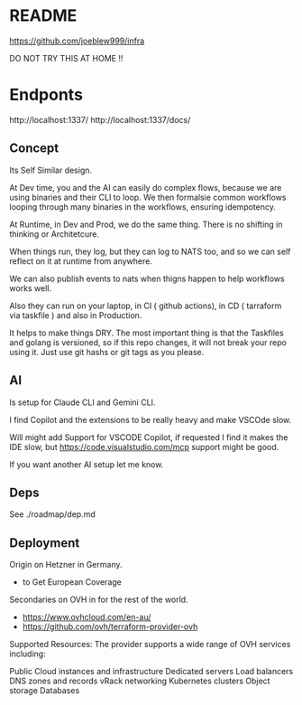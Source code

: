 # README

https://github.com/joeblew999/infra

DO NOT TRY THIS AT HOME !!

# Endponts

http://localhost:1337/
http://localhost:1337/docs/



## Concept

Its Self Similar design. 

At Dev time, you and the AI can easily do complex flows, because we are using binaries and their CLI to loop. We then formalsie common workflows looping through many binaries in the workflows, ensuring idempotency.    

At Runtime, in Dev and Prod, we do the same thing. There is no shifting in thinking or Architetcure.

When things run, they log, but they can log to NATS too, and so we can self reflect on it at runtime from anywhere. 

We can also publish events to nats when thigns happen to help workflows works well.


Also they can run on your laptop, in CI ( github actions), in CD ( tarraform via taskfile ) and also in Production.

It helps to make things DRY. The most important thing is that the Taskfiles and golang is versioned, so if this repo changes, it will not break your repo using it. Just use git hashs or git tags as you please.

## AI

Is setup for Claude CLI and Gemini CLI.

I find Copilot and the extensions to be really heavy and make VSCOde slow.

Will might add Support for VSCODE Copilot, if requested I find it makes the IDE slow, but https://code.visualstudio.com/mcp support might be good.

If you want another AI setup let me know.

## Deps

See ./roadmap/dep.md



## Deployment

Origin on Hetzner in Germany.
- to Get European Coverage

Secondaries on OVH in for the rest of the world.
- https://www.ovhcloud.com/en-au/
- https://github.com/ovh/terraform-provider-ovh

Supported Resources: The provider supports a wide range of OVH services including:

Public Cloud instances and infrastructure
Dedicated servers
Load balancers
DNS zones and records
vRack networking
Kubernetes clusters
Object storage
Databases


